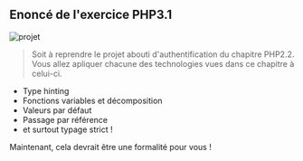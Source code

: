 ## Enoncé de l'exercice PHP3.1

![projet](./images/projet.png)

> Soit à reprendre le projet abouti d'authentification du chapitre PHP2.2.
> Vous allez apliquer chacune des technologies vues dans ce chapitre à celui-ci.
* Type hinting
* Fonctions variables et décomposition
* Valeurs par défaut
* Passage par référence
* et surtout typage strict !

Maintenant, cela devrait être une formalité pour vous !
